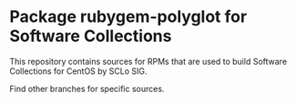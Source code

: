# Package rubygem-polyglot for Software Collections

This repository contains sources for RPMs that are used
to build Software Collections for CentOS by SCLo SIG.

Find other branches for specific sources.
